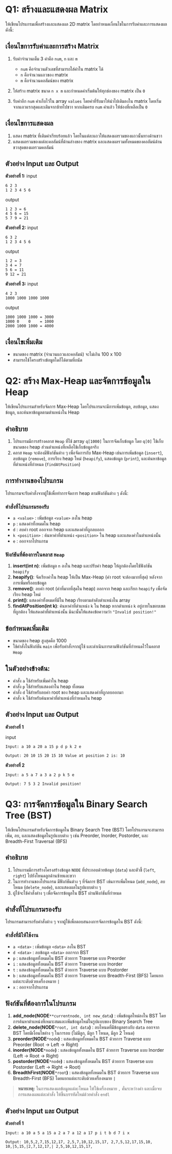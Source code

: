 # Q1: สร้างและแสดงผล Matrix

ให้เขียนโปรแกรมเพื่อสร้างและแสดงผล 2D matrix โดยกำหนดเงื่อนไขในการรับค่าและการแสดงผลดังนี้:

## เงื่อนไขการรับค่าและการสร้าง Matrix

1. รับค่าจำนวนเต็ม 3 ค่าคือ `num`, `n` และ `m`
   - `num` คือจำนวนตัวเลขที่สามารถใส่ค่าใน matrix ได้
   - `n` คือจำนวนแถวของ matrix
   - `m` คือจำนวนคอลัมน์ของ matrix

2. ให้สร้าง matrix ขนาด `n x m` และกำหนดค่าเริ่มต้นให้ทุกช่องของ matrix เป็น `0`

3. รับค่าอีก `num` ค่าเก็บไว้ใน array `values` โดยค่าที่รับมาให้นำไปเติมลงใน matrix โดยเริ่มจากแถวแรกสุดและเติมจากซ้ายไปขวา หากเติมครบ `num` ค่าแล้ว ให้ช่องที่เหลือเป็น `0`

## เงื่อนไขการแสดงผล

1. แสดง matrix ที่เติมค่าเรียบร้อยแล้ว โดยในแต่ละแถวให้แสดงผลรวมของแถวนั้นทางด้านขวา
2. แสดงผลรวมของแต่ละคอลัมน์ที่ด้านล่างของ matrix และแสดงผลรวมทั้งหมดของคอลัมน์ด้านขวาสุดของผลรวมคอลัมน์

## ตัวอย่าง Input และ Output

**ตัวอย่างที่ 1:**
input
```
6 2 3
1 2 3 4 5 6
```
output
```
1 2 3 = 6
4 5 6 = 15
5 7 9 = 21
```

**ตัวอย่างที่ 2:**
input
```
6 3 2
1 2 3 4 5 6
```
output
```
1 2 = 3
3 4 = 7
5 6 = 11
9 12 = 21
```

**ตัวอย่างที่ 3:**
input
```
4 2 3
1000 1000 1000 1000
```
output
```
1000 1000 1000 = 3000
1000 0    0    = 1000
2000 1000 1000 = 4000
```

## เงื่อนไขเพิ่มเติม

- ขนาดของ matrix (จำนวนแถวและคอลัมน์) จะไม่เกิน 100 x 100
- สามารถใช้โครงสร้างข้อมูลใดก็ได้ตามที่ถนัด

# Q2: สร้าง Max-Heap และจัดการข้อมูลใน Heap

ให้เขียนโปรแกรมสำหรับจัดการ Max-Heap โดยโปรแกรมจะมีการเพิ่มข้อมูล, ลบข้อมูล, แสดงข้อมูล, และค้นหาข้อมูลตามตำแหน่งใน Heap

## คำอธิบาย

1. โปรแกรมมีการสร้างคลาส `Heap` ที่ใช้ array `q[1000]` ในการจัดเก็บข้อมูล โดย `q[0]` ใช้เก็บขนาดของ heap ส่วนตำแหน่งที่เหลือใช้เก็บข้อมูลจริง
2. คลาส `Heap` จะต้องมีฟังก์ชันต่าง ๆ เพื่อจัดการกับ Max-Heap เช่นการเพิ่มข้อมูล (`insert`), ลบข้อมูล (`remove`), การเรียง heap ใหม่ (`heapify`), แสดงข้อมูล (`print`), และค้นหาข้อมูลที่ตำแหน่งที่กำหนด (`findAtPosition`)

## การทำงานของโปรแกรม

โปรแกรมจะรับคำสั่งจากผู้ใช้เพื่อทำการจัดการ heap ตามฟังก์ชันต่าง ๆ ดังนี้:

### คำสั่งที่โปรแกรมรองรับ

- `a <value>` : เพิ่มข้อมูล `<value>` ลงใน heap
- `p` : แสดงค่าทั้งหมดใน heap
- `d` : ลบค่า root ออกจาก heap และแสดงค่าที่ถูกลบออก
- `k <position>` : ค้นหาค่าที่ตำแหน่ง `<position>` ใน heap และแสดงค่าในตำแหน่งนั้น
- `e` : ออกจากโปรแกรม

### ฟังก์ชันที่ต้องการในคลาส `Heap`

1. **insert(int n)**: เพิ่มข้อมูล `n` ลงใน heap และปรับค่า heap ให้ถูกต้องโดยใช้ฟังก์ชัน `heapify`
2. **heapify()**: จัดเรียงค่าใน heap ให้เป็น Max-Heap (ค่า root จะต้องมากที่สุด) หลังจากการเพิ่มหรือลบข้อมูล
3. **remove()**: ลบค่า root (ค่าที่มากที่สุดใน heap) ออกจาก heap และเรียก `heapify` เพื่อจัดเรียง heap ใหม่
4. **print()**: แสดงค่าทั้งหมดที่มีใน heap เรียงตามลำดับตำแหน่งใน array
5. **findAtPosition(int k)**: ค้นหาค่าที่ตำแหน่ง `k` ใน heap หากตำแหน่ง `k` อยู่ภายในขอบเขตที่ถูกต้อง ให้แสดงค่าที่ตำแหน่งนั้น มิฉะนั้นให้แสดงข้อความว่า `"Invalid position!"`

## ข้อกำหนดเพิ่มเติม

- ขนาดของ heap สูงสุดคือ 1000
- ใช้คำสั่งในฟังก์ชัน `main` เพื่อรับคำสั่งจากผู้ใช้ และดำเนินการตามฟังก์ชันที่กำหนดไว้ในคลาส `Heap`



## ในตัวอย่างข้างต้น:
- คำสั่ง `a` ใช้สำหรับเพิ่มค่าใน heap
- คำสั่ง `p` ใช้สำหรับแสดงค่าใน heap ทั้งหมด
- คำสั่ง `d` ใช้สำหรับลบค่า root ของ heap และแสดงค่าที่ถูกลบออกมา
- คำสั่ง `k` ใช้สำหรับค้นหาค่าที่ตำแหน่งที่กำหนดใน heap

## ตัวอย่าง Input และ Output

**ตัวอย่างที่ 1**

input
```
Input: a 10 a 20 a 15 p d p k 2 e

Output: 20 10 15 20 15 10 Value at position 2 is: 10
```

**ตัวอย่างที่ 2**
```
Input: a 5 a 7 a 3 a 2 p k 5 e

Output: 7 5 3 2 Invalid position!
```

# Q3: การจัดการข้อมูลใน Binary Search Tree (BST)

ให้เขียนโปรแกรมสำหรับจัดการข้อมูลใน Binary Search Tree (BST) โดยโปรแกรมจะสามารถเพิ่ม, ลบ, และแสดงข้อมูลในรูปแบบต่าง ๆ เช่น Preorder, Inorder, Postorder, และ Breadth-First Traversal (BFS)

## คำอธิบาย

1. โปรแกรมมีการสร้างโครงสร้างข้อมูล `NODE` ที่ประกอบด้วยข้อมูล (`data`) และตัวชี้ (`left`, `right`) ไปยังโหนดลูกด้านซ้ายและขวา
2. ในการทำงานของโปรแกรม มีฟังก์ชันต่าง ๆ ที่จัดการ BST เช่นการเพิ่มโหนด (`add_node`), ลบโหนด (`delete_node`), และแสดงผลในรูปแบบต่าง ๆ
3. ผู้ใช้จะใช้คำสั่งต่าง ๆ เพื่อจัดการข้อมูลใน BST ผ่านฟังก์ชันที่กำหนด

## คำสั่งที่โปรแกรมรองรับ

โปรแกรมสามารถรับคำสั่งต่าง ๆ จากผู้ใช้เพื่อตอบสนองการจัดการข้อมูลใน BST ดังนี้:

### คำสั่งที่มีให้ใช้งาน

- `a <data>` : เพิ่มข้อมูล `<data>` ลงใน BST
- `d <data>` : ลบข้อมูล `<data>` ออกจาก BST
- `p` : แสดงข้อมูลทั้งหมดใน BST ด้วยการ Traverse แบบ Preorder
- `i` : แสดงข้อมูลทั้งหมดใน BST ด้วยการ Traverse แบบ Inorder
- `t` : แสดงข้อมูลทั้งหมดใน BST ด้วยการ Traverse แบบ Postorder
- `b` : แสดงข้อมูลทั้งหมดใน BST ด้วยการ Traverse แบบ Breadth-First (BFS) โดยแยกแต่ละระดับด้วยเครื่องหมาย `|`
- `x` : ออกจากโปรแกรม

## ฟังก์ชันที่ต้องการในโปรแกรม

1. **add_node(NODE**`**currentnode, int new_data`**)** : เพิ่มข้อมูลใหม่ลงใน BST โดยการค้นหาตำแหน่งที่เหมาะสมและเพิ่มข้อมูลใหม่ในรูปแบบของ Binary Search Tree
2. **delete_node(NODE**`*root, int data`**)** : ลบโหนดที่มีข้อมูลตรงกับ `data` ออกจาก BST โดยมีเงื่อนไขต่าง ๆ ในการลบ (ไม่มีลูก, มีลูก 1 โหนด, มีลูก 2 โหนด)
3. **preorder(NODE**`*node`**)** : แสดงข้อมูลทั้งหมดใน BST ด้วยการ Traverse แบบ Preorder (Root -> Left -> Right)
4. **inorder(NODE**`*node`**)** : แสดงข้อมูลทั้งหมดใน BST ด้วยการ Traverse แบบ Inorder (Left -> Root -> Right)
5. **postorder(NODE**`*node`**)** : แสดงข้อมูลทั้งหมดใน BST ด้วยการ Traverse แบบ Postorder (Left -> Right -> Root)
6. **BreadthFirst(NODE**`*root`**)** : แสดงข้อมูลทั้งหมดใน BST ด้วยการ Traverse แบบ Breadth-First (BFS) โดยแยกแต่ละระดับด้วยเครื่องหมาย `|`

> **หมายเหตุ:** ในการแสดงผลข้อมูลแต่ละโหนด ให้ใช้เครื่องหมาย `,` คั่นระหว่างค่า และเมื่อจบการแสดงผลแต่ละคำสั่ง ให้ขึ้นบรรทัดใหม่ด้วยคำสั่ง `endl`

## ตัวอย่าง Input และ Output

**ตัวอย่างที่ 1**
```
Input: a 10 a 5 a 15 a 2 a 7 a 12 a 17 p i t b d 7 i x

Output: 10,5,2,7,15,12,17, 2,5,7,10,12,15,17, 2,7,5,12,17,15,10, 10,|5,15,|2,7,12,17,| 2,5,10,12,15,17,
```